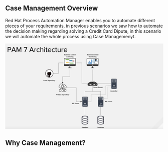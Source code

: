 Case Management Overview
------------------------

Red Hat Process Automation Manager enables you to automate different pieces of your requirements, in previous scenarios we saw how to automate the decision making regarding solving a Credit Card Dipute, in this scenario we will automate the whole process using Case Managemenyt.

<img src="../../assets/middleware/rhpam-7-workshop/rhpam-7-architecture.png" width="600" />

Why Case Management?
--------------------









